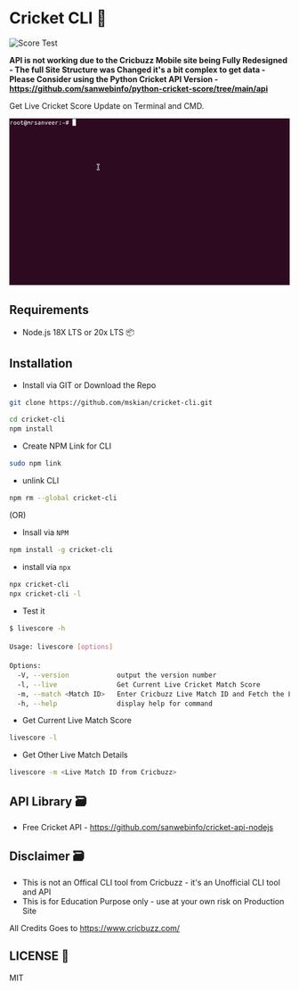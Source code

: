 # Cricket CLI 🏏

![Score Test](https://github.com/mskian/cricket-cli/workflows/Score%20Test/badge.svg)  

**API is not working due to the Cricbuzz Mobile site being Fully Redesigned - The full Site Structure was Changed it's a bit complex to get data - Please Consider using the Python Cricket API Version - <https://github.com/sanwebinfo/python-cricket-score/tree/main/api>**

Get Live Cricket Score Update on Terminal and CMD.  

<p>
<img alt="Cricket Score" src="https://raw.githubusercontent.com/mskian/cricket-cli/main/screeshot.gif">
</p>

## Requirements

- Node.js 18X LTS or 20x LTS 📦

## Installation

- Install via GIT or Download the Repo

```sh
git clone https://github.com/mskian/cricket-cli.git
```

```sh
cd cricket-cli
npm install
```

- Create NPM Link for CLI

```sh
sudo npm link
```

- unlink CLI

```sh
npm rm --global cricket-cli
```

(OR)

- Insall via `NPM`

```sh
npm install -g cricket-cli
```

- install via `npx`

```sh
npx cricket-cli
npx cricket-cli -l
```

- Test it

```sh
$ livescore -h

Usage: livescore [options]

Options:
  -V, --version            output the version number
  -l, --live               Get Current Live Cricket Match Score
  -m, --match <Match ID>   Enter Cricbuzz Live Match ID and Fetch the Live Score data from Cricbuzz Live Score Data
  -h, --help               display help for command
 ```

- Get Current Live Match Score

```sh
livescore -l
```

- Get Other Live Match Details

```sh
livescore -m <Live Match ID from Cricbuzz>
```

## API Library 🗃

- Free Cricket API - <https://github.com/sanwebinfo/cricket-api-nodejs>

## Disclaimer 🗃

- This is not an Offical CLI tool from Cricbuzz - it's an Unofficial CLI tool and API
- This is for Education Purpose only - use at your own risk on Production Site

All Credits Goes to <https://www.cricbuzz.com/>  

## LICENSE 📕

MIT
